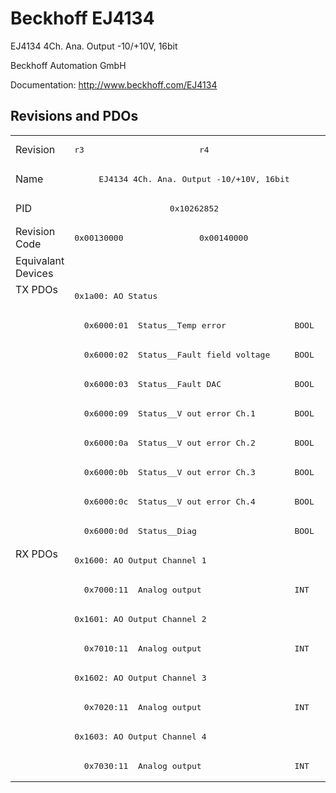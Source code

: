 # Beckhoff EJ4134

EJ4134 4Ch. Ana. Output -10/+10V, 16bit

Beckhoff Automation GmbH

Documentation: <a href="http://www.beckhoff.com/EJ4134">http://www.beckhoff.com/EJ4134</a>

## Revisions and PDOs
<table>
<tr >
<td class="first">Revision</td>
<td ><pre>r3</pre></td>
<td ><pre>r4</pre></td>
</tr>
<tr >
<td class="first">Name</td>
<td  colspan=2 align="center"><pre>EJ4134 4Ch. Ana. Output -10/+10V, 16bit</pre></td>
</tr>
<tr >
<td class="first">PID</td>
<td  colspan=2 align="center"><pre>0x10262852</pre></td>
</tr>
<tr >
<td class="first">Revision Code</td>
<td ><pre>0x00130000</pre></td>
<td ><pre>0x00140000</pre></td>
</tr>
<tr >
<td class="first">Equivalant Devices</td>
<td  colspan=2 align="center"></td>
</tr>
<tr class="txpdo pdosection">
<td class="first" rowspan=9 valign=top>TX PDOs</td>
<td colspan=2 align="left"><pre>0x1a00: AO Status</pre></td>
<td></td>
</tr>
<tr class="txpdo">
<td  colspan=2 align="left"><pre>  0x6000:01  Status__Temp error              BOOL</pre></td>
</tr>
<tr class="txpdo">
<td  colspan=2 align="left"><pre>  0x6000:02  Status__Fault field voltage     BOOL</pre></td>
</tr>
<tr class="txpdo">
<td  colspan=2 align="left"><pre>  0x6000:03  Status__Fault DAC               BOOL</pre></td>
</tr>
<tr class="txpdo">
<td  colspan=2 align="left"><pre>  0x6000:09  Status__V out error Ch.1        BOOL</pre></td>
</tr>
<tr class="txpdo">
<td  colspan=2 align="left"><pre>  0x6000:0a  Status__V out error Ch.2        BOOL</pre></td>
</tr>
<tr class="txpdo">
<td  colspan=2 align="left"><pre>  0x6000:0b  Status__V out error Ch.3        BOOL</pre></td>
</tr>
<tr class="txpdo">
<td  colspan=2 align="left"><pre>  0x6000:0c  Status__V out error Ch.4        BOOL</pre></td>
</tr>
<tr class="txpdo">
<td  colspan=2 align="left"><pre>  0x6000:0d  Status__Diag                    BOOL</pre></td>
</tr>
<tr class="rxpdo pdosection">
<td class="first" rowspan=8 valign=top>RX PDOs</td>
<td colspan=2 align="left"><pre>0x1600: AO Output Channel 1</pre></td>
<td></td>
</tr>
<tr class="rxpdo">
<td  colspan=2 align="left"><pre>  0x7000:11  Analog output                   INT</pre></td>
</tr>
<tr class="rxpdo pdosection">
<td  colspan=2 align="left"><pre>0x1601: AO Output Channel 2</pre></td>
</tr>
<tr class="rxpdo">
<td  colspan=2 align="left"><pre>  0x7010:11  Analog output                   INT</pre></td>
</tr>
<tr class="rxpdo pdosection">
<td  colspan=2 align="left"><pre>0x1602: AO Output Channel 3</pre></td>
</tr>
<tr class="rxpdo">
<td  colspan=2 align="left"><pre>  0x7020:11  Analog output                   INT</pre></td>
</tr>
<tr class="rxpdo pdosection">
<td  colspan=2 align="left"><pre>0x1603: AO Output Channel 4</pre></td>
</tr>
<tr class="rxpdo">
<td  colspan=2 align="left"><pre>  0x7030:11  Analog output                   INT</pre></td>
</tr>
</table>
